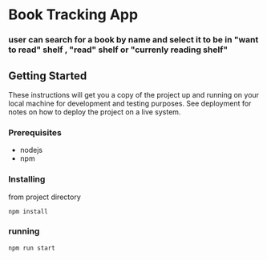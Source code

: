 # Book Tracking App

### user can search  for a book by name and select it to be in "want to read" shelf , "read" shelf or "currenly reading shelf"

## Getting Started
These instructions will get you a copy of the project up and running on your local machine for development and testing purposes. See deployment for notes on how to deploy the project on a live system.

### Prerequisites

- nodejs
- npm 



### Installing

from project directory
```
npm install
```

### running 
```
npm run start

```


